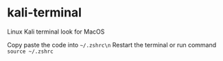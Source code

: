 # kali-terminal
Linux Kali terminal look for MacOS

Copy paste the code into ```~/.zshrc\n```
Restart the terminal or run command ```source ~/.zshrc```
